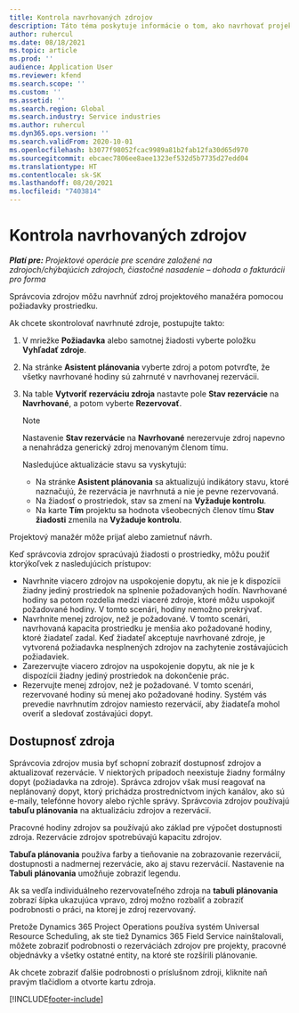 ```yaml
---
title: Kontrola navrhovaných zdrojov
description: Táto téma poskytuje informácie o tom, ako navrhovať projektové zdroje.
author: ruhercul
ms.date: 08/18/2021
ms.topic: article
ms.prod: ''
audience: Application User
ms.reviewer: kfend
ms.search.scope: ''
ms.custom: ''
ms.assetid: ''
ms.search.region: Global
ms.search.industry: Service industries
ms.author: ruhercul
ms.dyn365.ops.version: ''
ms.search.validFrom: 2020-10-01
ms.openlocfilehash: b3077f98052fcac9989a81b2fab12fa30d65d970
ms.sourcegitcommit: ebcaec7806ee8aee1323ef532d5b7735d27edd04
ms.translationtype: HT
ms.contentlocale: sk-SK
ms.lasthandoff: 08/20/2021
ms.locfileid: "7403814"
---
```

# <a name="review-proposed-resources"></a>Kontrola navrhovaných zdrojov

_**Platí pre:** Projektové operácie pre scenáre založené na zdrojoch/chýbajúcich zdrojoch, čiastočné nasadenie – dohoda o fakturácii pro forma_

Správcovia zdrojov môžu navrhnúť zdroj projektového manažéra pomocou požiadavky prostriedku.

Ak chcete skontrolovať navrhnuté zdroje, postupujte takto:

1. V mriežke **Požiadavka** alebo samotnej žiadosti vyberte položku **Vyhľadať zdroje**.
2. Na stránke **Asistent plánovania** vyberte zdroj a potom potvrďte, že všetky navrhované hodiny sú zahrnuté v navrhovanej rezervácii.
3. Na table **Vytvoriť rezerváciu zdroja** nastavte pole **Stav rezervácie** na **Navrhované**, a potom vyberte **Rezervovať**.

    > [!NOTE]
    > Nastavenie **Stav rezervácie** na **Navrhované** nerezervuje zdroj napevno a nenahrádza generický zdroj menovaným členom tímu.

    Nasledujúce aktualizácie stavu sa vyskytujú:

    - Na stránke **Asistent plánovania** sa aktualizujú indikátory stavu, ktoré naznačujú, že rezervácia je navrhnutá a nie je pevne rezervovaná.
    - Na žiadosť o prostriedok, stav sa zmení na **Vyžaduje kontrolu**.
    - Na karte **Tím** projektu sa hodnota všeobecných členov tímu **Stav žiadosti** zmenila na **Vyžaduje kontrolu**.

Projektový manažér môže prijať alebo zamietnuť návrh.

Keď správcovia zdrojov spracúvajú žiadosti o prostriedky, môžu použiť ktorýkoľvek z nasledujúcich prístupov:

- Navrhnite viacero zdrojov na uspokojenie dopytu, ak nie je k dispozícii žiadny jediný prostriedok na splnenie požadovaných hodín. Navrhované hodiny sa potom rozdelia medzi viaceré zdroje, ktoré môžu uspokojiť požadované hodiny. V tomto scenári, hodiny nemožno prekrývať.
- Navrhnite menej zdrojov, než je požadované. V tomto scenári, navrhovaná kapacita prostriedku je menšia ako požadované hodiny, ktoré žiadateľ zadal. Keď žiadateľ akceptuje navrhované zdroje, je vytvorená požiadavka nesplnených zdrojov na zachytenie zostávajúcich požiadaviek.
- Zarezervujte viacero zdrojov na uspokojenie dopytu, ak nie je k dispozícii žiadny jediný prostriedok na dokončenie prác.
- Rezervujte menej zdrojov, než je požadované. V tomto scenári, rezervované hodiny sú menej ako požadované hodiny. Systém vás prevedie navrhnutím zdrojov namiesto rezervácií, aby žiadateľa mohol overiť a sledovať zostávajúci dopyt.

## <a name="resource-availability"></a>Dostupnosť zdroja

Správcovia zdrojov musia byť schopní zobraziť dostupnosť zdrojov a aktualizovať rezervácie. V niektorých prípadoch neexistuje žiadny formálny dopyt (požiadavka na zdroje). Správca zdrojov však musí reagovať na neplánovaný dopyt, ktorý prichádza prostredníctvom iných kanálov, ako sú e-maily, telefónne hovory alebo rýchle správy. Správcovia zdrojov používajú **tabuľu plánovania** na aktualizáciu zdrojov a rezervácií.

Pracovné hodiny zdrojov sa používajú ako základ pre výpočet dostupnosti zdroja. Rezervácie zdrojov spotrebúvajú kapacitu zdrojov.

**Tabuľa plánovania** používa farby a tieňovanie na zobrazovanie rezervácií, dostupnosti a nadmernej rezervácie, ako aj stavu rezervácií. Nastavenie na **Tabuli plánovania** umožňuje zobraziť legendu.

Ak sa vedľa individuálneho rezervovateľného zdroja na **tabuli plánovania** zobrazí šípka ukazujúca vpravo, zdroj možno rozbaliť a zobraziť podrobnosti o práci, na ktorej je zdroj rezervovaný.

Pretože Dynamics 365 Project Operations používa systém Universal Resource Scheduling, ak ste tiež Dynamics 365 Field Service nainštalovali, môžete zobraziť podrobnosti o rezerváciách zdrojov pre projekty, pracovné objednávky a všetky ostatné entity, na ktoré ste rozšírili plánovanie.

Ak chcete zobraziť ďalšie podrobnosti o príslušnom zdroji, kliknite naň pravým tlačidlom a otvorte kartu zdroja.



[!INCLUDE[footer-include](../includes/footer-banner.md)]
